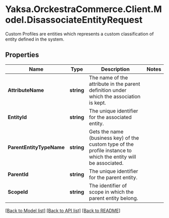 # Yaksa.OrckestraCommerce.Client.Model.DisassociateEntityRequest
Custom Profiles are entities which represents a custom classification of entity defined in the system.

## Properties

Name | Type | Description | Notes
------------ | ------------- | ------------- | -------------
**AttributeName** | **string** | The name of the attribute in the parent definition under which the association is kept. | 
**EntityId** | **string** | The unique identifier for the associated entity. | 
**ParentEntityTypeName** | **string** | Gets the name (business key) of the custom type of the profile instance to which the entity will be associated. | 
**ParentId** | **string** | The unique identifier for the parent entity. | 
**ScopeId** | **string** | The identifier of scope in which the parent entity belong. | 

[[Back to Model list]](../README.md#documentation-for-models) [[Back to API list]](../README.md#documentation-for-api-endpoints) [[Back to README]](../README.md)

